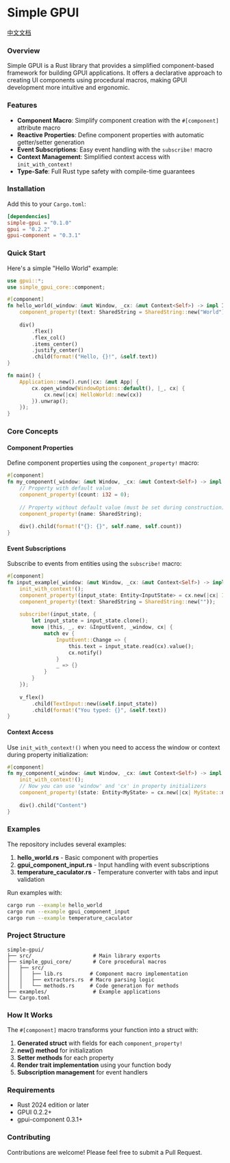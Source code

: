 # Simple GPUI

[中文文档](./README_zh.md)

### Overview

Simple GPUI is a Rust library that provides a simplified component-based framework for building GPUI applications. It offers a declarative approach to creating UI components using procedural macros, making GPUI development more intuitive and ergonomic.

### Features

- **Component Macro**: Simplify component creation with the `#[component]` attribute macro
- **Reactive Properties**: Define component properties with automatic getter/setter generation
- **Event Subscriptions**: Easy event handling with the `subscribe!` macro
- **Context Management**: Simplified context access with `init_with_context!`
- **Type-Safe**: Full Rust type safety with compile-time guarantees

### Installation

Add this to your `Cargo.toml`:

```toml
[dependencies]
simple-gpui = "0.1.0"
gpui = "0.2.2"
gpui-component = "0.3.1"
```

### Quick Start

Here's a simple "Hello World" example:

```rust
use gpui::*;
use simple_gpui_core::component;

#[component]
fn hello_world(_window: &mut Window, _cx: &mut Context<Self>) -> impl IntoElement {
    component_property!(text: SharedString = SharedString::new("World"));
    
    div()
        .flex()
        .flex_col()
        .items_center()
        .justify_center()
        .child(format!("Hello, {}!", &self.text))
}

fn main() {
    Application::new().run(|cx: &mut App| {
        cx.open_window(WindowOptions::default(), |_, cx| {
            cx.new(|cx| HelloWorld::new(cx))
        }).unwrap();
    });
}
```

### Core Concepts

#### Component Properties

Define component properties using the `component_property!` macro:

```rust
#[component]
fn my_component(_window: &mut Window, _cx: &mut Context<Self>) -> impl IntoElement {
    // Property with default value
    component_property!(count: i32 = 0);
    
    // Property without default value (must be set during construction)
    component_property!(name: SharedString);
    
    div().child(format!("{}: {}", self.name, self.count))
}
```

#### Event Subscriptions

Subscribe to events from entities using the `subscribe!` macro:

```rust
#[component]
fn input_example(_window: &mut Window, _cx: &mut Context<Self>) -> impl IntoElement {
    init_with_context!();
    component_property!(input_state: Entity<InputState> = cx.new(|cx| InputState::new(window, cx)));
    component_property!(text: SharedString = SharedString::new(""));
    
    subscribe!(input_state, {
        let input_state = input_state.clone();
        move |this, _, ev: &InputEvent, _window, cx| {
            match ev {
                InputEvent::Change => {
                    this.text = input_state.read(cx).value();
                    cx.notify()
                }
                _ => {}
            }
        }
    });
    
    v_flex()
        .child(TextInput::new(&self.input_state))
        .child(format!("You typed: {}", &self.text))
}
```

#### Context Access

Use `init_with_context!()` when you need to access the window or context during property initialization:

```rust
#[component]
fn my_component(_window: &mut Window, _cx: &mut Context<Self>) -> impl IntoElement {
    init_with_context!();
    // Now you can use 'window' and 'cx' in property initializers
    component_property!(state: Entity<MyState> = cx.new(|cx| MyState::new(window, cx)));
    
    div().child("Content")
}
```

### Examples

The repository includes several examples:

1. **hello_world.rs** - Basic component with properties
2. **gpui_component_input.rs** - Input handling with event subscriptions
3. **temperature_caculator.rs** - Temperature converter with tabs and input validation

Run examples with:

```bash
cargo run --example hello_world
cargo run --example gpui_component_input
cargo run --example temperature_caculator
```

### Project Structure

```
simple-gpui/
├── src/                    # Main library exports
├── simple_gpui_core/       # Core procedural macros
│   ├── src/
│   │   ├── lib.rs         # Component macro implementation
│   │   ├── extractors.rs  # Macro parsing logic
│   │   └── methods.rs     # Code generation for methods
├── examples/               # Example applications
└── Cargo.toml
```

### How It Works

The `#[component]` macro transforms your function into a struct with:

1. **Generated struct** with fields for each `component_property!`
2. **new() method** for initialization
3. **Setter methods** for each property
4. **Render trait implementation** using your function body
5. **Subscription management** for event handlers

### Requirements

- Rust 2024 edition or later
- GPUI 0.2.2+
- gpui-component 0.3.1+

### Contributing

Contributions are welcome! Please feel free to submit a Pull Request.

